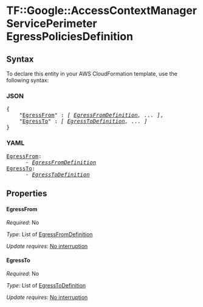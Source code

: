# TF::Google::AccessContextManagerServicePerimeter EgressPoliciesDefinition

## Syntax

To declare this entity in your AWS CloudFormation template, use the following syntax:

### JSON

<pre>
{
    "<a href="#egressfrom" title="EgressFrom">EgressFrom</a>" : <i>[ <a href="egressfromdefinition.md">EgressFromDefinition</a>, ... ]</i>,
    "<a href="#egressto" title="EgressTo">EgressTo</a>" : <i>[ <a href="egresstodefinition.md">EgressToDefinition</a>, ... ]</i>
}
</pre>

### YAML

<pre>
<a href="#egressfrom" title="EgressFrom">EgressFrom</a>: <i>
      - <a href="egressfromdefinition.md">EgressFromDefinition</a></i>
<a href="#egressto" title="EgressTo">EgressTo</a>: <i>
      - <a href="egresstodefinition.md">EgressToDefinition</a></i>
</pre>

## Properties

#### EgressFrom

_Required_: No

_Type_: List of <a href="egressfromdefinition.md">EgressFromDefinition</a>

_Update requires_: [No interruption](https://docs.aws.amazon.com/AWSCloudFormation/latest/UserGuide/using-cfn-updating-stacks-update-behaviors.html#update-no-interrupt)

#### EgressTo

_Required_: No

_Type_: List of <a href="egresstodefinition.md">EgressToDefinition</a>

_Update requires_: [No interruption](https://docs.aws.amazon.com/AWSCloudFormation/latest/UserGuide/using-cfn-updating-stacks-update-behaviors.html#update-no-interrupt)

